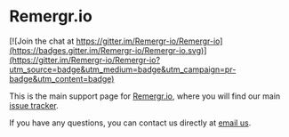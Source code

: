 # Remergr.io

[![Join the chat at https://gitter.im/Remergr-io/Remergr-io](https://badges.gitter.im/Remergr-io/Remergr-io.svg)](https://gitter.im/Remergr-io/Remergr-io?utm_source=badge&utm_medium=badge&utm_campaign=pr-badge&utm_content=badge)

This is the main support page for [Remergr.io](https://remergr.io), where you will find our main [issue tracker](https://github.com/Remergr-io/Remergr-io/issues?q=is%3Aopen+is%3Aissue+sort%3Acomments-desc).

If you have any questions, you can contact us directly at [email us](mailto:support@remergr.io).
